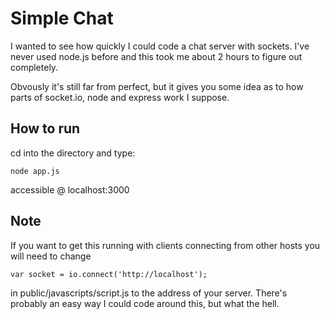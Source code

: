 # Simple Chat

I wanted to see how quickly I could code a chat server with sockets. I've never used node.js before and this took me about 2 hours to figure out completely. 

Obvously it's still far from perfect, but it gives you some idea as to how parts of socket.io, node and express work I suppose.


## How to run

cd into the directory and type:

`node app.js`

accessible @ localhost:3000


## Note

If you want to get this running with clients connecting from other hosts you will need to change

`var socket = io.connect('http://localhost');`

in public/javascripts/script.js to the address of your server. There's probably an easy way I could code around this, but what the hell.
